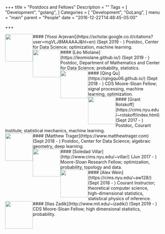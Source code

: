 +++
title = "Postdocs and Fellows"
Description = ""
Tags = [
  "Development",
  "golang",
]
Categories = [
  "Development",
  "GoLang",
]
menu = "main"
parent = "People"
date = "2016-12-22T14:48:45-05:00"

+++


<img style="float: left;" src="../../img/yossi.jpg" height="90" style="border:4px solid white;"> 
#### [Yossi Arjevani](https://scholar.google.co.il/citations?user=mgVLJ8MAAAAJ&hl=en) (Sept 2019 - )
Postdoc, Center for Data Science; optimization, machine learning.  
<br/> 
  

<img style="float: left;" src="../../img/leo.jpeg" height="90" style="border:4px solid white;"> 
#### [L&#233;o Miolane](https://leomiolane.github.io/) (Sept 2019 - )
Postdoc, Department of Mathematics and Center for Data Science; probability, statistics.  
<br/> 
  

<img style="float: left;" src="../../img/qing.jpg" height="90" style="border:4px solid white;"> 
#### [Qing Qu](https://qingqu06.github.io/) (Sept 2018 - )
CDS Moore-Sloan Fellow; signal processing, machine learning, optimization.  
<br/> 
  

<img style="float: left;" src="../../img/grant.jpg" height="90" style="border:4px solid white;"> 
#### [Grant Rotskoff](https://cims.nyu.edu/~rotskoff/index.html) (Sept 2017 - )
Postdoc, Courant Institute; statistical mechanics, machine learning.   
<br/> 
  

<img style="float: left;" src="../../img/matthew.jpg" height="90" style="border:4px solid white;"> 
#### [Matthew Trager](https://www.matthewtrager.com) (Sept 2018 - )
Postdoc, Center for Data Science; algebraic geometry, deep learning.   
<br/> 
  

<img style="float: left;" src="../../img/soledad.png" height="90" style="border:4px solid white;"> 
#### [Soledad Villar](http://www.cims.nyu.edu/~villar/) (Jun 2017 - )
Moore-Sloan Research Fellow; optimization, probability, topology and data.  
<br/> 
  

<img style="float: left;" src="../../img/alex.jpg" height="90" style="border:4px solid white;"> 
#### [Alex Wein](https://cims.nyu.edu/~aw128/) (Sept 2018 - )
Courant Instructor; theoretical computer science, high-dimensional statistics, statistical physics of inference.  
<br/> 
  

<img style="float: left;" src="../../img/ilias.jpg" height="90" style="border:4px solid white;"> 
#### [Ilias Zadik](http://www.mit.edu/~izadik/) (Sept 2019 - )
CDS Moore-Sloan Fellow; high dimensional statistics, probability.  
<br/> 
  

